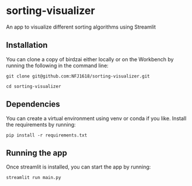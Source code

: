 # sorting-visualizer
An app to visualize different sorting algorithms using Streamlit


## Installation

You can clone a copy of birdzai either locally or on the Workbench by running the following in the command line: 

`git clone git@github.com:NFJ1618/sorting-visualizer.git`

`cd sorting-visualizer`

## Dependencies

You can create a virtual environment using venv or conda if you like. Install the requirements by running:

`pip install -r requirements.txt`

## Running the app

Once streamlit is installed, you can start the app by running:

 `streamlit run main.py`
